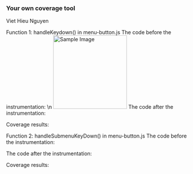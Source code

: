 ### Your own coverage tool
Viet Hieu Nguyen

Function 1: handleKeydown() in menu-button.js
The code before the instrumentation: \n
<img src="hieuimgs/keyDownBefore" alt="Sample Image" width="200"/>
The code after the instrumentation:


Coverage results:



Function 2: handleSubmenuKeyDown() in menu-button.js
The code before the instrumentation:

The code after the instrumentation:


Coverage results:




